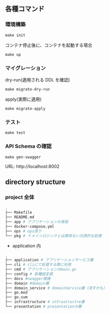 ## 各種コマンド

### 環境構築

```
make init
```

コンテナ停止後に、コンテナを起動する場合

```
make up
```

### マイグレーション

dry-run(適用される DDL を確認)

```
make migrate-dry-run
```

apply(実際に適用)

```
make migrate-apply
```

### テスト

```
make test
```

### API Schema の確認

```
make gen-swagger
```

URL: http://localhost:8002

## directory structure

### project 全体

```bash
.
├── Makefile
├── README.md
├── app # アプリケーションの実装
├── docker-compose.yml
├── ops # ops周り
└── pkg # ドメインロジックとは関係ない汎用的な処理
```

- application 内

```bash
.
├── application # アプリケーションサービス層
├── cli # cliにて処理する際に利用
├── cmd # アプリケーションのmain.go
├── config # 各種設定値
├── docs #swagger関連
├── domain #domain層
├── domain_service # domainService層（消すかも）
├── go.mod
├── go.sum
├── infrastructure # infrastructre層
└── presentation # presentationの層
```
